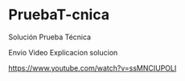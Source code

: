 # PruebaT-cnica
Solución Prueba Técnica

Envio Video Explicacion solucion 



https://www.youtube.com/watch?v=ssMNCIUPOLI
